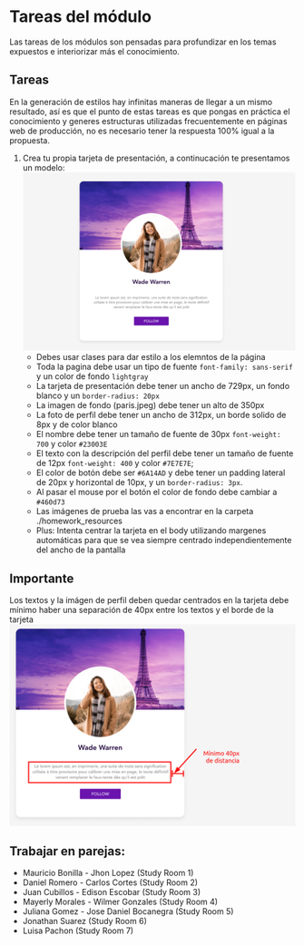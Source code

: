 # Tareas del módulo

Las tareas de los módulos son pensadas para profundizar en los temas expuestos e interiorizar más el conocimiento.

## Tareas

En la generación de estilos hay infinitas maneras de llegar a un mismo resultado, así es que el punto de estas tareas es que pongas en práctica el conocimiento y generes estructuras utilizadas frecuentemente en páginas web de producción, no es necesario tener la respuesta 100% igual a la propuesta.

1. Crea tu propia tarjeta de presentación, a continucación te presentamos un modelo:
   ![tarea1](./../resources/homework.png)
   - Debes usar clases para dar estilo a los elemntos de la página
   - Toda la pagina debe usar un tipo de fuente `font-family: sans-serif` y un color de fondo `lightgray`
   - La tarjeta de presentación debe tener un ancho de 729px, un fondo blanco y un `border-radius: 20px`
   - La imagen de fondo (paris.jpeg) debe tener un alto de 350px
   - La foto de perfil debe tener un ancho de 312px, un borde solido de 8px y de color blanco
   - El nombre debe tener un tamaño de fuente de 30px `font-weight: 700` y color `#23003E`
   - El texto con la descripción del perfil debe tener un tamaño de fuente de 12px `font-weight: 400` y color `#7E7E7E`;
   - El color de botón debe ser `#6A14AD` y debe tener un padding lateral de 20px y horizontal de 10px, y un `border-radius: 3px`. 
   - Al pasar el mouse por el botón el color de fondo debe cambiar a `#460d73`
   - Las imágenes de prueba las vas a encontrar en la carpeta ./homework_resources
   - Plus: Intenta centrar la tarjeta en el body utilizando margenes automáticas para que se vea siempre centrado independientemente del ancho de la pantalla

## Importante
Los textos y la imágen de perfil deben quedar centrados en la tarjeta
debe mínimo haber una separación de 40px entre  los textos y el borde de la tarjeta
  ![tarea2](./../resources/homework_2.jpeg)


## Trabajar en parejas:

- Mauricio Bonilla - Jhon Lopez (Study Room 1)
- Daniel Romero  - Carlos Cortes (Study Room 2)
- Juan Cubillos - Edison Escobar (Study Room 3)
- Mayerly Morales - Wilmer Gonzales (Study Room 4)
- Juliana Gomez - Jose Daniel Bocanegra (Study Room 5)
- Jonathan Suarez (Study Room 6)
- Luisa Pachon (Study Room 7)
